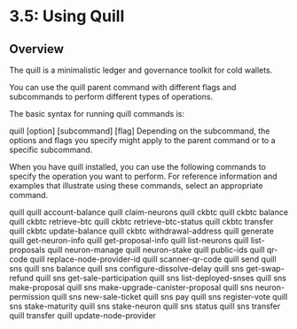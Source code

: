 # 3.5: Using Quill

## Overview


The quill is a minimalistic ledger and governance toolkit for cold wallets.

You can use the quill parent command with different flags and subcommands to perform different types of operations.

The basic syntax for running quill commands is:

quill [option] [subcommand] [flag]
Depending on the subcommand, the options and flags you specify might apply to the parent command or to a specific subcommand.

When you have quill installed, you can use the following commands to specify the operation you want to perform. For reference information and examples that illustrate using these commands, select an appropriate command.

quill
quill account-balance
quill claim-neurons
quill ckbtc
quill ckbtc balance
quill ckbtc retrieve-btc
quill ckbtc retrieve-btc-status
quill ckbtc transfer
quill ckbtc update-balance
quill ckbtc withdrawal-address
quill generate
quill get-neuron-info
quill get-proposal-info
quill list-neurons
quill list-proposals
quill neuron-manage
quill neuron-stake
quill public-ids
quill qr-code
quill replace-node-provider-id
quill scanner-qr-code
quill send
quill sns
quill sns balance
quill sns configure-dissolve-delay
quill sns get-swap-refund
quill sns get-sale-participation
quill sns list-deployed-snses
quill sns make-proposal
quill sns make-upgrade-canister-proposal
quill sns neuron-permission
quill sns new-sale-ticket
quill sns pay
quill sns register-vote
quill sns stake-maturity
quill sns stake-neuron
quill sns status
quill sns transfer
quill transfer
quill update-node-provider


